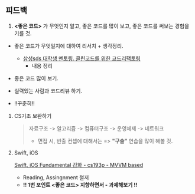 ## 피드백

1. __<좋은 코드>__ 가 무엇인지 알고, 좋은 코드를 많이 보고, 좋은 코드를 써보는 경험을 기를 것.

* 좋은 코드가 무엇일지에 대하여 리서치 + 생각정리.
  * [삼성sds 대학생 멘토링. 클린코드를 위한 코드리팩토링](https://www.youtube.com/watch?v=zZMF-WzIQLM&t=460s)
    * 내용 정리
        
* 좋은 코드 많이 보기.
* 실력있는 사람과 코드리뷰 하기.
* !!꾸준히!!

1. CS기초 보완하기

   > 자료구조 -> 알고리즘 -> 컴퓨터구조 -> 운영체제 -> 네트워크
   > * 면접 시, 빈출 컨셉에 대해서는 => __"구술"__ 연습을 많이 해볼 것.

2. Swift, iOS

   [Swift, iOS Fundamental 강화 - cs193p - MVVM based](https://cs193p.sites.stanford.edu/)
   
   * Reading, Assingnment 철저
   * __!! 1번 포인트 <좋은 코드> 지향하면서 - 과제해보기 !!__
   

